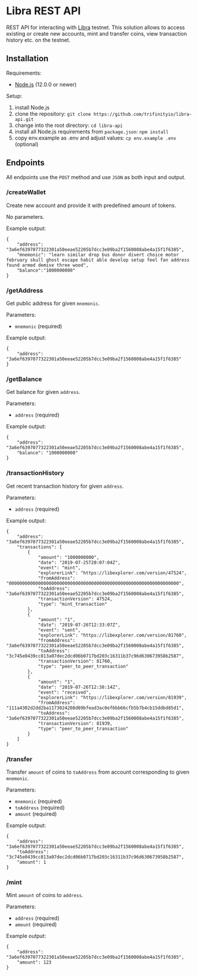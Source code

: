 # Libra REST API

REST API for interacting with [Libra](http://libra.com) testnet.
This solution allows to access existing or create new accounts, mint and transfer coins, view transaction history etc. on the testnet.

## Installation

Requirements:

 * [Node.js](https://nodejs.org/en/) (12.0.0 or newer)

Setup:

 1. install Node.js
 2. clone the repository: `git clone https://github.com/trifinityio/libra-api.git`
 3. change into the root directory: `cd libra-api`
 4. install all Node.js requirements from `package.json`: `npm install`
 5. copy env.example as .env and adjust values: `cp env.example .env` (optional)

## Endpoints

All endpoints use the `POST` method and use `JSON` as both input and output.

### /createWallet

Create new account and provide it with predefined amount of tokens.

No parameters.

Example output:

```
{
	"address": "3a6ef6397077322301a50eeae52205b7dcc3e09ba2f1560008abe4a15f1f6385",
	"mnemonic": "learn similar drop bus donor divert choice motor february skull ghost escape habit able develop setup feel fan address found armed demise three wood",
	"balance":"1000000000"
}
```

### /getAddress

Get public address for given `mnemonic`.

Parameters:

 * `mnemonic` (required)

Example output:

```
{
	"address": "3a6ef6397077322301a50eeae52205b7dcc3e09ba2f1560008abe4a15f1f6385"
}
```

### /getBalance

Get balance for given `address`.

Parameters:

 * `address` (required)

Example output:

```
{
	"address": "3a6ef6397077322301a50eeae52205b7dcc3e09ba2f1560008abe4a15f1f6385",
	"balance": "1000000000"
}
```

### /transactionHistory

Get recent transaction history for given `address`.

Parameters:

 * `address` (required)

Example output:

```
{
	"address": "3a6ef6397077322301a50eeae52205b7dcc3e09ba2f1560008abe4a15f1f6385",
	"transactions": [
		{
			"amount": "1000000000",
			"date": "2019-07-25T20:07:04Z",
			"event": "mint",
			"explorerLink": "https://libexplorer.com/version/47524",
			"fromAddress": "0000000000000000000000000000000000000000000000000000000000000000",
			"toAddress": "3a6ef6397077322301a50eeae52205b7dcc3e09ba2f1560008abe4a15f1f6385",
			"transactionVersion": 47524,
			"type": "mint_transaction"
		},
		{
			"amount": "1",
			"date": "2019-07-26T12:33:07Z",
			"event": "sent",
			"explorerLink": "https://libexplorer.com/version/81760",
			"fromAddress": "3a6ef6397077322301a50eeae52205b7dcc3e09ba2f1560008abe4a15f1f6385",
			"toAddress": "3c745e0439cc813a07dec2dcd06b0717bd203c16311b37c96d630673958b2587",
			"transactionVersion": 81760,
			"type": "peer_to_peer_transaction"
		},
		{
			"amount": "1",
			"date": "2019-07-26T12:38:14Z",
			"event": "received",
			"explorerLink": "https://libexplorer.com/version/81939",
			"fromAddress": "111a4302d2dd2ba1173024208d09bfead3ac0ef6bb66cfb5b7b4cb15ddbd85d1",
			"toAddress": "3a6ef6397077322301a50eeae52205b7dcc3e09ba2f1560008abe4a15f1f6385",
			"transactionVersion": 81939,
			"type": "peer_to_peer_transaction"
		}
	]
}
```

### /transfer

Transfer `amount` of coins to `toAddress` from account corresponding to given `mnemonic`.

Parameters:

 * `mnemonic` (required)
 * `toAddress` (required)
 * `amount` (required)

Example output:

```
{
	"address": "3a6ef6397077322301a50eeae52205b7dcc3e09ba2f1560008abe4a15f1f6385",
	"toAddress": "3c745e0439cc813a07dec2dcd06b0717bd203c16311b37c96d630673958b2587",
	"amount": 1
}
```

### /mint

Mint `amount` of coins to `address`.

Parameters:

 * `address` (required)
 * `amount` (required)

Example output:

```
{
	"address": "3a6ef6397077322301a50eeae52205b7dcc3e09ba2f1560008abe4a15f1f6385",
	"amount": 123
}
```
